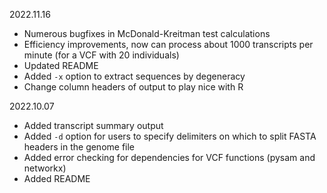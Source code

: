2022.11.16
- Numerous bugfixes in McDonald-Kreitman test calculations
- Efficiency improvements, now can process about 1000 transcripts per minute (for a VCF with 20 individuals)
- Updated README
- Added `-x` option to extract sequences by degeneracy
- Change column headers of output to play nice with R

2022.10.07
- Added transcript summary output
- Added `-d` option for users to specify delimiters on which to split FASTA headers in the genome file
- Added error checking for dependencies for VCF functions (pysam and networkx)
- Added README
